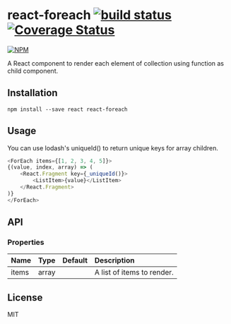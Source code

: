 # react-foreach [![build status](https://travis-ci.org/cheton/react-foreach.svg?branch=master)](https://travis-ci.org/cheton/react-foreach) [![Coverage Status](https://coveralls.io/repos/github/cheton/react-foreach/badge.svg?branch=master)](https://coveralls.io/github/cheton/react-foreach?branch=master)

[![NPM](https://nodei.co/npm/react-foreach.png?downloads=true&stars=true)](https://nodei.co/npm/react-foreach/)

A React component to render each element of collection using function as child component.

## Installation

```
npm install --save react react-foreach
```

## Usage

You can use lodash's uniqueId() to return unique keys for array children.

```js
<ForEach items={[1, 2, 3, 4, 5]}>
{(value, index, array) => (
    <React.Fragment key={_uniqueId()}>
        <ListItem>{value}</ListItem>
    </React.Fragment>
)}
</ForEach>
```

## API

### Properties

Name | Type | Default | Description
:--- | :--- | :------ | :----------
items | array | | A list of items to render.

## License

MIT
